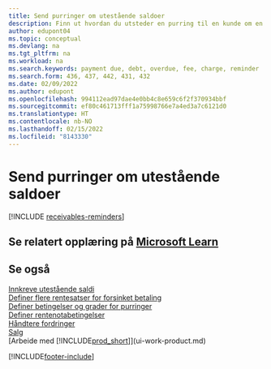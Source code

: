 ```yaml
---
title: Send purringer om utestående saldoer
description: Finn ut hvordan du utsteder en purring til en kunde om en forfalt betaling.  forfaller og legger til tillegg eller gebyrer på betalingen på grunn av forsinkelsen.
author: edupont04
ms.topic: conceptual
ms.devlang: na
ms.tgt_pltfrm: na
ms.workload: na
ms.search.keywords: payment due, debt, overdue, fee, charge, reminder
ms.search.form: 436, 437, 442, 431, 432
ms.date: 02/09/2022
ms.author: edupont
ms.openlocfilehash: 994112ead97dae4e0bb4c8e659c6f2f370934bbf
ms.sourcegitcommit: ef80c461713fff1a75998766e7a4ed3a7c6121d0
ms.translationtype: HT
ms.contentlocale: nb-NO
ms.lasthandoff: 02/15/2022
ms.locfileid: "8143330"
---
```

# <a name="send-reminders-of-outstanding-balances"></a>Send purringer om utestående saldoer

[!INCLUDE [receivables-reminders](includes/receivables-reminders.md)]

## <a name="see-related-training-at-microsoft-learn"></a>Se relatert opplæring på [Microsoft Learn](/learn/paths/process-financial-periodic-activities-dynamics-365-business-central/)

## <a name="see-also"></a>Se også

[Innkreve utestående saldi](receivables-collect-outstanding-balances.md)  
[Definer flere rentesatser for forsinket betaling](finance-how-to-set-up-multiple-interest-rates.md)  
[Definer betingelser og grader for purringer](finance-setup-reminders.md)  
[Definer rentenotabetingelser](finance-setup-finance-charges.md)  
[Håndtere fordringer](receivables-manage-receivables.md)  
[Salg](sales-manage-sales.md)  
[Arbeide med [!INCLUDE[prod_short](includes/prod_short.md)]](ui-work-product.md)


[!INCLUDE[footer-include](includes/footer-banner.md)]